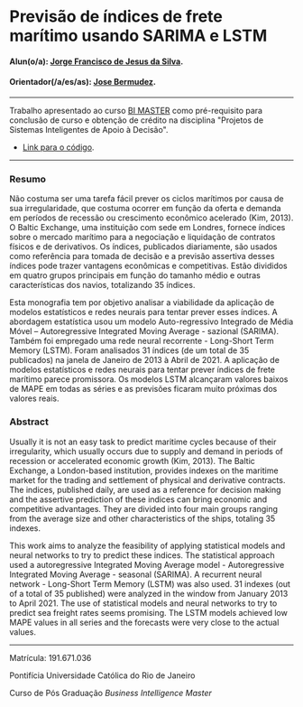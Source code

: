 # Previsão de índices de frete marítimo usando SARIMA e LSTM

#### Alun(o/a): [Jorge Francisco de Jesus da Silva](https://github.com/jorgefranciscos).
#### Orientador(/a/es/as): [Jose Bermudez](https://github.com/).

---

Trabalho apresentado ao curso [BI MASTER](https://ica.puc-rio.ai/bi-master) como pré-requisito para conclusão de curso e obtenção de crédito na disciplina "Projetos de Sistemas Inteligentes de Apoio à Decisão".

- [Link para o código](https://github.com/jorgefranciscos/bimaster).

---

### Resumo

Não costuma ser uma tarefa fácil prever os ciclos marítimos por causa de sua irregularidade, que costuma ocorrer em função da oferta e demanda em períodos de recessão ou crescimento econômico acelerado (Kim, 2013). O Baltic Exchange, uma instituição com sede em Londres, fornece índices sobre o mercado marítimo para a negociação e liquidação de contratos físicos e de derivativos. Os índices, publicados diariamente, são usados como referência para tomada de decisão e a previsão assertiva desses índices pode trazer vantagens econômicas e competitivas. Estão divididos em quatro grupos principais em função do tamanho médio e outras características dos navios, totalizando 35 índices. 

Esta monografia tem por objetivo analisar a viabilidade da aplicação de modelos estatísticos e redes neurais para tentar prever esses índices.
A abordagem estatística usou um modelo Auto-regressivo Integrado de Média Móvel – Autoregressive Integrated Moving Average - sazional (SARIMA). Também foi empregado uma rede neural recorrente - Long-Short Term Memory (LSTM). Foram analisados 31 índices (de um total de 35 publicados) na janela de Janeiro de 2013 à Abril de 2021. A aplicação de modelos estatísticos e redes neurais para tentar prever índices de frete marítimo parece promissora. Os modelos LSTM alcançaram valores baixos de MAPE em todas as séries e as previsões ficaram muito próximas dos valores reais.


### Abstract

Usually it is not an easy task to predict maritime cycles because of their irregularity, which usually occurs due to supply and demand in periods of recession or accelerated economic growth (Kim, 2013). The Baltic Exchange, a London-based institution, provides indexes on the maritime market for the trading and settlement of physical and derivative contracts. The indices, published daily, are used as a reference for decision making and the assertive prediction of these indices can bring economic and competitive advantages. They are divided into four main groups ranging from the average size and other characteristics of the ships, totaling 35 indexes. 

This work aims to analyze the feasibility of applying statistical models and neural networks to try to predict these indices. The statistical approach used a autoregressive Integrated Moving Average model - Autoregressive Integrated Moving Average - seasonal (SARIMA). A recurrent neural network - Long-Short Term Memory (LSTM) was also used. 31 indexes (out of a total of 35 published) were analyzed in the window from January 2013 to April 2021. The use of statistical models and neural networks to try to predict sea freight rates seems promising. The LSTM models achieved low MAPE values in all series and the forecasts were very close to the actual values.

---

Matrícula: 191.671.036

Pontifícia Universidade Católica do Rio de Janeiro

Curso de Pós Graduação *Business Intelligence Master*